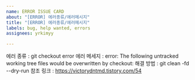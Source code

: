 ```yaml
---
name: ERROR ISSUE CARD
about: "[ERROR] 에러종류/에러메시지"
title: "[ERROR] 에러종류/에러메시지"
labels: bug, help wanted, errors
assignees: yrkimyy

---
```


에러 종류 : git checkout error
에러 메세지 : error: The following untracked working tree files would be overwritten by checkout:
해결 방법 : git clean -fd --dry-run
참조 링크 : https://victorydntmd.tistory.com/54
